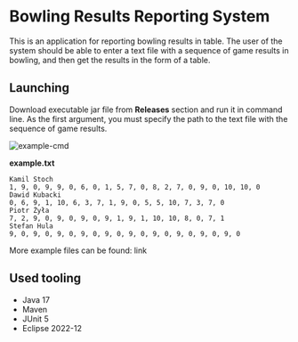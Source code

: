 # Bowling Results Reporting System

This is an application for reporting bowling results in table. The user of the system should be able to enter a text file with a sequence of game results in bowling, and then get the results in the form of a table.

## Launching

Download executable jar file from **Releases** section and run it in command line. As the first argument, you must specify the path to the text file with the sequence of game results.

![example-cmd](https://user-images.githubusercontent.com/29569674/224686413-9d76b4c9-c8d8-4547-b5d5-c9a9afc577e6.jpg)

**example.txt**

    Kamil Stoch
    1, 9, 0, 9, 9, 0, 6, 0, 1, 5, 7, 0, 8, 2, 7, 0, 9, 0, 10, 10, 0
    Dawid Kubacki
    0, 6, 9, 1, 10, 6, 3, 7, 1, 9, 0, 5, 5, 10, 7, 3, 7, 0
    Piotr Żyła
    7, 2, 9, 0, 9, 0, 9, 0, 9, 1, 9, 1, 10, 10, 8, 0, 7, 1
    Stefan Hula
    9, 0, 9, 0, 9, 0, 9, 0, 9, 0, 9, 0, 9, 0, 9, 0, 9, 0, 9, 0

More example files can be found: link

## Used tooling

- Java 17
- Maven
- JUnit 5
- Eclipse 2022-12
